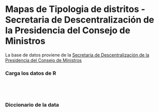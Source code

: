# Mapas de Tipologia de distritos - Secretaria de Descentralización de la Presidencia del Consejo de Ministros

La base de datos proviene de la [Secretaria de Descentralización de la Presidencia del Consejo de Ministros](https://www.datosabiertos.gob.pe/dataset/tipologia-de-distritos)


### Carga los datos de R

```{r}




```

### Diccionario de la data


